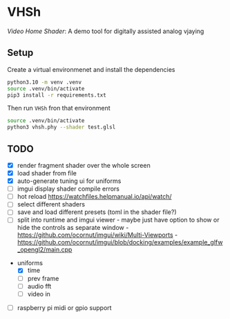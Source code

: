 # VHSh

_Video Home Shader_: A demo tool for digitally assisted analog vjaying


## Setup

Create a virtual environmenet and install the dependencies

```bash
python3.10 -m venv .venv
source .venv/bin/activate
pip3 install -r requirements.txt
```

Then run `VHSh` fron that environment

```bash
source .venv/bin/activate
python3 vhsh.phy --shader test.glsl
```


## TODO

- [x] render fragment shader over the whole screen
- [x] load shader from file
- [x] auto-generate tuning ui for uniforms
- [ ] imgui display shader compile errors
- [ ] hot reload https://watchfiles.helpmanual.io/api/watch/
- [ ] select different shaders
- [ ] save and load different presets (toml in the shader file?)
- [ ] split into runtime and imgui viewer
      - maybe just have option to show or hide the controls as separate window
      - https://github.com/ocornut/imgui/wiki/Multi-Viewports
      - https://github.com/ocornut/imgui/blob/docking/examples/example_glfw_opengl2/main.cpp
- uniforms
  - [x] time
  - [ ] prev frame
  - [ ] audio fft
  - [ ] video in
- [ ] raspberry pi midi or gpio support
